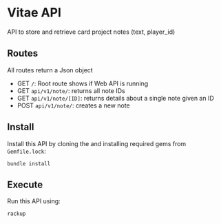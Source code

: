 # Vitae API

API to store and retrieve card project notes (text, player_id)

## Routes

All routes return a Json object

- GET `/`: Root route shows if Web API is running
- GET `api/v1/note/`: returns all note IDs
- GET `api/v1/note/[ID]`: returns details about a single note given an ID
- POST `api/v1/note/`: creates a new note

## Install

Install this API by cloning the and installing required gems from `Gemfile.lock`:

```shell
bundle install
```

## Execute

Run this API using:

```shell
rackup
```
